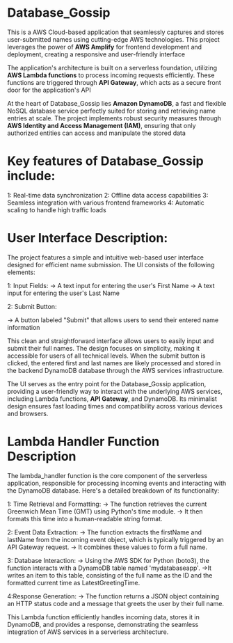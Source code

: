 # Database_Gossip
This is a AWS Cloud-based application that seamlessly captures and stores user-submitted names using cutting-edge AWS technologies. This project leverages the power of **AWS Amplify** for frontend development and deployment, creating a responsive and user-friendly interface

The application's architecture is built on a serverless foundation, utilizing **AWS Lambda functions** to process incoming requests efficiently. These functions are triggered through **API Gateway**, which acts as a secure front door for the application's API

At the heart of Database_Gossip lies **Amazon DynamoDB**, a fast and flexible NoSQL database service perfectly suited for storing and retrieving name entries at scale. The project implements robust security measures through **AWS Identity and Access Management (IAM)**, ensuring that only authorized entities can access and manipulate the stored data

# Key features of Database_Gossip include:
1: Real-time data synchronization
2: Offline data access capabilities
3: Seamless integration with various frontend frameworks
4: Automatic scaling to handle high traffic loads



# User Interface Description: 
The project features a simple and intuitive web-based user interface designed for efficient name submission. The UI consists of the following elements:

1: Input Fields:
  -> A text input for entering the user's First Name
  -> A text input for entering the user's Last Name

2: Submit Button: 

  -> A button labeled "Submit" that allows users to send their entered name information

This clean and straightforward interface allows users to easily input and submit their full names. The design focuses on simplicity, making it accessible for users of all technical levels. When the submit button is clicked, the entered first and last names are likely processed and stored in the backend DynamoDB database through the AWS services infrastructure.

The UI serves as the entry point for the Database_Gossip application, providing a user-friendly way to interact with the underlying AWS services, including Lambda functions, **API Gateway**, and DynamoDB. Its minimalist design ensures fast loading times and compatibility across various devices and browsers.



# Lambda Handler Function Description

The lambda_handler function is the core component of the serverless application, responsible for processing incoming events and interacting with the DynamoDB database. Here's a detailed breakdown of its functionality:

1: Time Retrieval and Formatting:
  -> The function retrieves the current Greenwich Mean Time (GMT) using Python's time module.
  -> It then formats this time into a human-readable string format.

2: Event Data Extraction:
  -> The function extracts the firstName and lastName from the incoming event object, which is typically triggered by an API Gateway request.
  -> It combines these values to form a full name.

3: Database Interaction:
  -> Using the AWS SDK for Python (boto3), the function interacts with a DynamoDB table named 'mydatabaseapp'.
  ->It writes an item to this table, consisting of the full name as the ID and the formatted current time as LatestGreetingTime.

4:Response Generation:
  -> The function returns a JSON object containing an HTTP status code and a message that greets the user by their full name.

This Lambda function efficiently handles incoming data, stores it in DynamoDB, and provides a response, demonstrating the seamless integration of AWS services in a serverless architecture.


